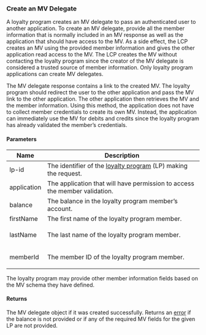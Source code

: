 ### Create an MV Delegate

A loyalty program creates an MV delegate to pass an authenticated user to another application. To create an MV delegate, provide all the member information that is normally included in an MV response as well as the application that should have access to the MV. As a side effect, the LCP creates an MV using the provided member information and gives the other application read access to the MV. The LCP creates the MV without contacting the loyalty program since the creator of the MV delegate is considered a trusted source of member information. Only loyalty program applications can create MV delegates.

The MV delegate response contains a link to the created MV. The loyalty program should redirect the user to the other application and pass the MV link to the other application. The other application then retrieves the MV and the member information. Using this method, the application does not have to collect member credentials to create its own MV. Instead, the application can immediately use the MV for debits and credits since the loyalty program has already validated the member’s credentials.

#### Parameters

<table>
    <thead>
        <tr>
            <th>Name</th>
            <th>Description</th>
        </tr>
    </thead>
    <tbody>
        <tr>
            <td>lp-id</td>
            <td>The identifier of the <a href="#loyalty-programs">loyalty program</a> (LP) making the request.</td>
        </tr>
        <tr>
            <td>application</td>
            <td>The application that will have permission to access the member validation.</td>
        </tr>
        <tr>
            <td>balance</td>
            <td>The balance in the loyalty program member’s account.</td>
        </tr>
        <tr>
            <td>firstName</td>
            <td>The first name of the loyalty program member.</td>
        </tr>
        <tr>
            <td>lastName</td>
            <td><p>The last name of the loyalty program member.</td>
        </tr>
        <tr>
            <td>memberId</td>
            <td><p>The member ID of the loyalty program member.</td>
        </tr>
    </tbody>
</table>

The loyalty program may provide other member information fields based on the MV schema they have defined.

#### Returns

The MV delegate object if it was created successfully. Returns an [error](./?doc=reference-manual#errors) if the balance is not provided or if any of the required MV fields for the given LP are not provided.
















